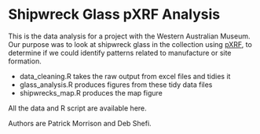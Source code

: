 # Shipwreck Glass pXRF Analysis

This is the data analysis for a project with the Western Australian Museum. Our purpose was to look at shipwreck glass in the collection using [pXRF](https://en.wikipedia.org/wiki/X-ray_fluorescence), to determine if we could identify patterns related to manufacture or site formation.

- data_cleaning.R takes the raw output from excel files and tidies it
- glass_analysis.R produces figures from these tidy data files
- shipwrecks_map.R produces the map figure

All the data and R script are available here.

Authors are Patrick Morrison and Deb Shefi.
